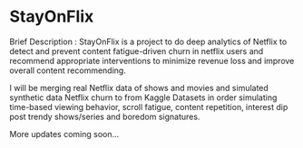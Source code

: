 # StayOnFlix # 
Brief Description : 
StayOnFlix is a project to do deep analytics of Netflix to detect and prevent content fatigue-driven churn in netflix users
and recommend appropriate interventions to minimize revenue loss and improve overall content recommending.

I will be  merging real Netflix data of shows and movies and simulated synthetic data Netflix churn to from Kaggle Datasets in order 
simulating time-based viewing behavior, scroll fatigue, content repetition, interest dip post trendy shows/series and boredom signatures.

More updates coming soon... 
